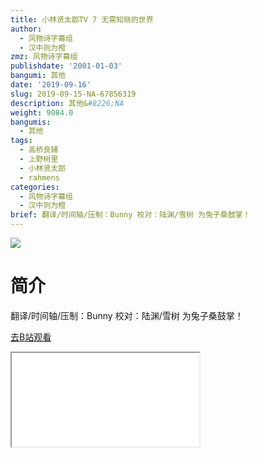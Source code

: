 ```yaml
---
title: 小林贤太郎TV 7 无需知晓的世界
author:
  - 风物诗字幕组
  - 汉中则为橙
zmz: 风物诗字幕组
publishdate: '2001-01-03'
bangumi: 其他
date: '2019-09-16'
slug: 2019-09-15-NA-67856319
description: 其他&#8226;NA
weight: 9084.0
bangumis:
  - 其他
tags:
  - 高桥良辅
  - 上野树里
  - 小林贤太郎
  - rahmens
categories:
  - 风物诗字幕组
  - 汉中则为橙
brief: 翻译/时间轴/压制：Bunny 校对：陆渊/雪树 为兔子桑鼓掌！
---
```

![](https://raw.githubusercontent.com/tcgriffith/owaraisite/master/static/tmpimg/97c0ae9492bd848ca19c0b7ce6143bf127ce6252.jpg.480.jpg)
# 简介  
翻译/时间轴/压制：Bunny 校对：陆渊/雪树
为兔子桑鼓掌！  

[去B站观看](https://www.bilibili.com/video/av67856319/)
<div class ="resp-container"><iframe class="testiframe" src="//player.bilibili.com/player.html?aid=67856319"", scrolling="no", allowfullscreen="true" > </iframe></div> 
